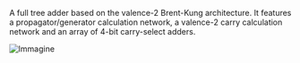A full tree adder based on the valence-2 Brent-Kung architecture. It features a propagator/generator calculation network, a valence-2 carry calculation network and an array of 4-bit carry-select adders.

![Immagine](https://user-images.githubusercontent.com/27853902/163728438-8b646a22-182f-43a7-ab27-37f7f47ed15b.png)
